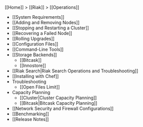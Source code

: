 [[Home]] > [[Riak]] > [[Operations]]

* [[System Requirements]]
* [[Adding and Removing Nodes]]
* [[Stopping and Restarting a Cluster]]
* [[Recovering a Failed Node]]
* [[Rolling Upgrades]]
* [[Configuration Files]]
* [[Command-Line Tools]]
* [[Storage Backends]]
  * [[Bitcask]]
  * [[Innostore]]
* [[Riak Search|Riak Search Operations and Troubleshooting]]
* [[Installing with Chef]]
* Troubleshooting
  * [[Open Files Limit]]
* Capacity Planning
  * [[Cluster|Cluster Capacity Planning]]
  * [[Bitcask|Bitcask Capacity Planning]]
* [[Network Security and Firewall Configurations]]
* [[Benchmarking]]
* [[Release Notes]]
